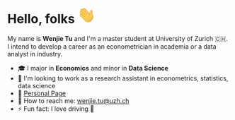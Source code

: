 # Hello, folks <img src='./icon/wave.gif' width='40px'>

My name is **Wenjie Tu** and I'm a master student at University of Zurich :switzerland:. I intend to develop a career as an econometrician in academia or a data analyst in industry.

- 🎓 I major in **Economics** and minor in **Data Science**
- 👯  I'm looking to work as a research assistant in econometrics, statistics, data science
- :link: ​[Personal Page](https://wenjie-tu.github.io/)
- :e-mail: How to reach me: wenjie.tu@uzh.ch
- ⚡ Fun fact: I love driving 🚙

